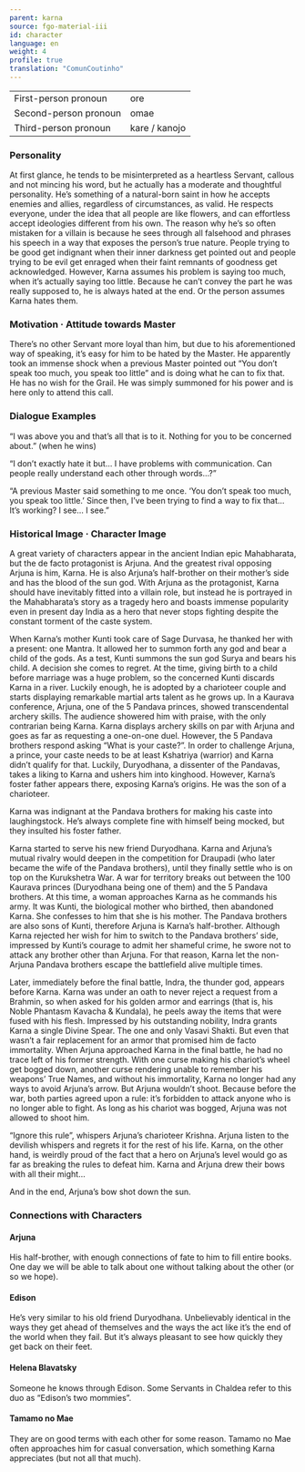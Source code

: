 ```yaml
---
parent: karna
source: fgo-material-iii
id: character
language: en
weight: 4
profile: true
translation: "ComunCoutinho"
---
```


<table>
  <tr><td>First-person pronoun</td><td>ore</td></tr>
  <tr><td>Second-person pronoun</td><td>omae</td></tr>
  <tr><td>Third-person pronoun</td><td>kare / kanojo</td></tr>
</table> 

### Personality

At first glance, he tends to be misinterpreted as a heartless Servant, callous and not mincing his word, but he actually has a moderate and thoughtful personality.
He’s something of a natural-born saint in how he accepts enemies and allies, regardless of circumstances, as valid.
He respects everyone, under the idea that all people are like flowers, and can effortless accept ideologies different from his own.
The reason why he’s so often mistaken for a villain is because he sees through all falsehood and phrases his speech in a way that exposes the person’s true nature.
People trying to be good get indignant when their inner darkness get pointed out and people trying to be evil get enraged when their faint remnants of goodness get acknowledged. However, Karna assumes his problem is saying too much, when it’s actually saying too little. Because he can’t convey the part he was really supposed to, he is always hated at the end. Or the person assumes Karna hates them.

### Motivation · Attitude towards Master

There’s no other Servant more loyal than him, but due to his aforementioned way of speaking, it’s easy for him to be hated by the Master.
He apparently took an immense shock when a previous Master pointed out “You don’t speak too much, you speak too little” and is doing what he can to fix that. He has no wish for the Grail. He was simply summoned for his power and is here only to attend this call.

### Dialogue Examples

“I was above you and that’s all that is to it. Nothing for you to be concerned about.” (when he wins)

“I don’t exactly hate it but… I have problems with communication. Can people really understand each other through words…?”

“A previous Master said something to me once. ‘You don’t speak too much, you speak too little.’ Since then, I’ve been trying to find a way to fix that… It’s working? I see… I see.”

### Historical Image · Character Image

A great variety of characters appear in the ancient Indian epic Mahabharata, but the de facto protagonist is Arjuna.
And the greatest rival opposing Arjuna is him, Karna.
He is also Arjuna’s half-brother on their mother’s side and has the blood of the sun god.
With Arjuna as the protagonist, Karna should have inevitably fitted into a villain role, but instead he is portrayed in the Mahabharata’s story as a tragedy hero and boasts immense popularity even in present day India as a hero that never stops fighting despite the constant torment of the caste system.

When Karna’s mother Kunti took care of Sage Durvasa, he thanked her with a present: one Mantra. It allowed her to summon forth any god and bear a child of the gods. As a test, Kunti summons the sun god Surya and bears his child. A decision she comes to regret.
At the time, giving birth to a child before marriage was a huge problem, so the concerned Kunti discards Karna in a river.
Luckily enough, he is adopted by a charioteer couple and starts displaying remarkable martial arts talent as he grows up.
In a Kaurava conference, Arjuna, one of the 5 Pandava princes, showed transcendental archery skills.
The audience showered him with praise, with the only contrarian being Karna. Karna displays archery skills on par with Arjuna and goes as far as requesting a one-on-one duel. However, the 5 Pandava brothers respond asking “What is your caste?”. In order to challenge Arjuna, a prince, your caste needs to be at least Kshatriya (warrior) and Karna didn’t qualify for that.
Luckily, Duryodhana, a dissenter of the Pandavas, takes a liking to Karna and ushers him into kinghood.
However, Karna’s foster father appears there, exposing Karna’s origins. He was the son of a charioteer.

Karna was indignant at the Pandava brothers for making his caste into laughingstock. He’s always complete fine with himself being mocked, but they insulted his foster father.

Karna started to serve his new friend Duryodhana. Karna and Arjuna’s mutual rivalry would deepen in the competition for Draupadi (who later became the wife of the Pandava brothers), until they finally settle who is on top on the Kurukshetra War. A war for territory breaks out between the 100 Kaurava princes (Duryodhana being one of them) and the 5 Pandava brothers.
At this time, a woman approaches Karna as he commands his army.
It was Kunti, the biological mother who birthed, then abandoned Karna. She confesses to him that she is his mother. The Pandava brothers are also sons of Kunti, therefore Arjuna is Karna’s half-brother.
Although Karna rejected her wish for him to switch to the Pandava brothers’ side, impressed by Kunti’s courage to admit her shameful crime, he swore not to attack any brother other than Arjuna.
For that reason, Karna let the non-Arjuna Pandava brothers escape the battlefield alive multiple times.

Later, immediately before the final battle, Indra, the thunder god, appears before Karna.
Karna was under an oath to never reject a request from a Brahmin, so when asked for his golden armor and earrings (that is, his Noble Phantasm Kavacha & Kundala), he peels away the items that were fused with his flesh. Impressed by his outstanding nobility, Indra grants Karna a single Divine Spear. The one and only Vasavi Shakti.
But even that wasn’t a fair replacement for an armor that promised him de facto immortality. When Arjuna approached Karna in the final battle, he had no trace left of his former strength.
With one curse making his chariot’s wheel get bogged down, another curse rendering unable to remember his weapons’ True Names, and without his immortality, Karna no longer had any ways to avoid Arjuna’s arrow.
But Arjuna wouldn’t shoot.
Because before the war, both parties agreed upon a rule: it’s forbidden to attack anyone who is no longer able to fight.
As long as his chariot was bogged, Arjuna was not allowed to shoot him.

“Ignore this rule”, whispers Arjuna’s charioteer Krishna.
Arjuna listen to the devilish whispers and regrets it for the rest of his life.
Karna, on the other hand, is weirdly proud of the fact that a hero on Arjuna’s level would go as far as breaking the rules to defeat him.
Karna and Arjuna drew their bows with all their might…

And in the end, Arjuna’s bow shot down the sun.

### Connections with Characters

#### Arjuna

His half-brother, with enough connections of fate to him to fill entire books. One day we will be able to talk about one without talking about the other (or so we hope).

#### Edison

He’s very similar to his old friend Duryodhana. Unbelievably identical in the ways they get ahead of themselves and the ways the act like it’s the end of the world when they fail. But it’s always pleasant to see how quickly they get back on their feet.

#### Helena Blavatsky

Someone he knows through Edison. Some Servants in Chaldea refer to this duo as “Edison’s two mommies”.

#### Tamamo no Mae

They are on good terms with each other for some reason. Tamamo no Mae often approaches him for casual conversation, which something Karna appreciates (but not all that much).
